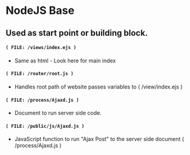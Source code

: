 
# NodeJS Base

## Used as start point or building block.



#### `( FILE: /views/index.ejs )`

* Same as html - Look here for main index


#### `( FILE: /router/root.js )`

* Handles root path of website passes variables to ( /view/index.ejs )


#### `( FILE: /process/Ajaxd.js )`

* Document to run server side code.


#### `( FILE: /public/js/Ajaxd.js )`

* JavaScript function to run "Ajax Post" to the server side document ( /process/Ajaxd.js )



